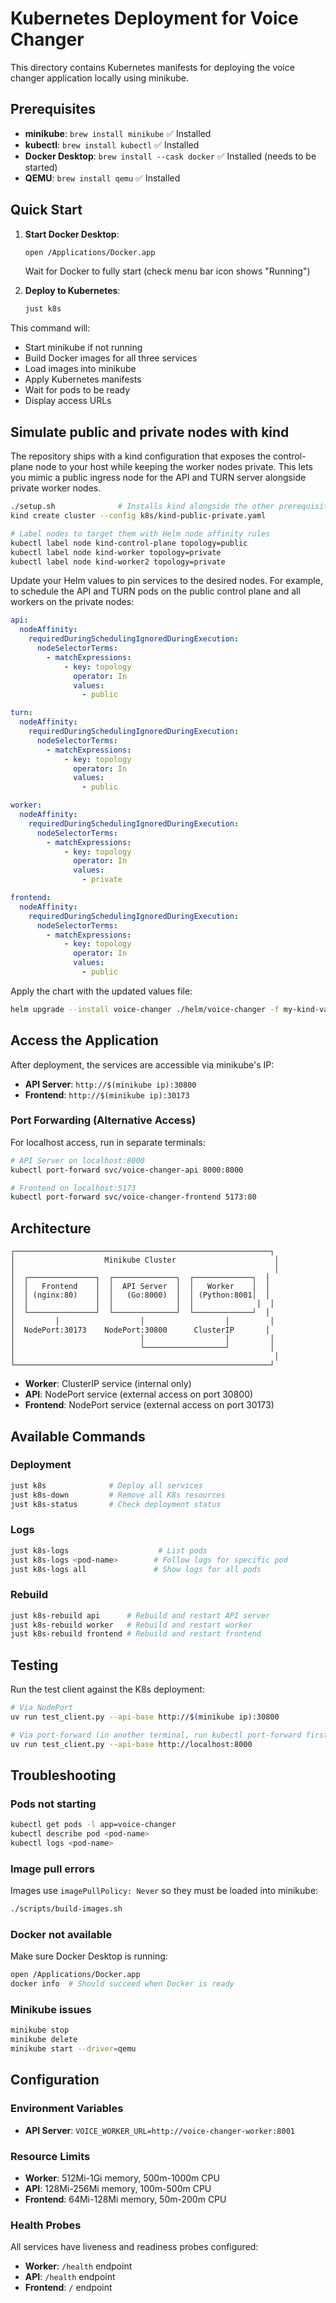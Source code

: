 # Kubernetes Deployment for Voice Changer

This directory contains Kubernetes manifests for deploying the voice changer application locally using minikube.

## Prerequisites

- **minikube**: `brew install minikube` ✅ Installed
- **kubectl**: `brew install kubectl` ✅ Installed
- **Docker Desktop**: `brew install --cask docker` ✅ Installed (needs to be started)
- **QEMU**: `brew install qemu` ✅ Installed

## Quick Start

1. **Start Docker Desktop**:
   ```bash
   open /Applications/Docker.app
   ```
   Wait for Docker to fully start (check menu bar icon shows "Running")

2. **Deploy to Kubernetes**:
   ```bash
   just k8s
   ```

This command will:
- Start minikube if not running
- Build Docker images for all three services
- Load images into minikube
- Apply Kubernetes manifests
- Wait for pods to be ready
- Display access URLs

## Simulate public and private nodes with kind

The repository ships with a kind configuration that exposes the control-plane
node to your host while keeping the worker nodes private. This lets you mimic a
public ingress node for the API and TURN server alongside private worker nodes.

```bash
./setup.sh              # Installs kind alongside the other prerequisites
kind create cluster --config k8s/kind-public-private.yaml

# Label nodes to target them with Helm node affinity rules
kubectl label node kind-control-plane topology=public
kubectl label node kind-worker topology=private
kubectl label node kind-worker2 topology=private
```

Update your Helm values to pin services to the desired nodes. For example, to
schedule the API and TURN pods on the public control plane and all workers on
the private nodes:

```yaml
api:
  nodeAffinity:
    requiredDuringSchedulingIgnoredDuringExecution:
      nodeSelectorTerms:
        - matchExpressions:
            - key: topology
              operator: In
              values:
                - public

turn:
  nodeAffinity:
    requiredDuringSchedulingIgnoredDuringExecution:
      nodeSelectorTerms:
        - matchExpressions:
            - key: topology
              operator: In
              values:
                - public

worker:
  nodeAffinity:
    requiredDuringSchedulingIgnoredDuringExecution:
      nodeSelectorTerms:
        - matchExpressions:
            - key: topology
              operator: In
              values:
                - private

frontend:
  nodeAffinity:
    requiredDuringSchedulingIgnoredDuringExecution:
      nodeSelectorTerms:
        - matchExpressions:
            - key: topology
              operator: In
              values:
                - public
```

Apply the chart with the updated values file:

```bash
helm upgrade --install voice-changer ./helm/voice-changer -f my-kind-values.yaml
```

## Access the Application

After deployment, the services are accessible via minikube's IP:

- **API Server**: `http://$(minikube ip):30800`
- **Frontend**: `http://$(minikube ip):30173`

### Port Forwarding (Alternative Access)

For localhost access, run in separate terminals:

```bash
# API Server on localhost:8000
kubectl port-forward svc/voice-changer-api 8000:8000

# Frontend on localhost:5173
kubectl port-forward svc/voice-changer-frontend 5173:80
```

## Architecture

```
┌─────────────────────────────────────────────────────────┐
│                    Minikube Cluster                      │
│                                                          │
│  ┌───────────────┐  ┌──────────────┐  ┌─────────────┐  │
│  │   Frontend    │  │  API Server  │  │   Worker    │  │
│  │ (nginx:80)    │  │   (Go:8000)  │  │ (Python:8001│  │
│  │               │  │              │  │              │  │
│  └───────────────┘  └──────────────┘  └─────────────┘  │
│         │                  │                  │         │
│  NodePort:30173    NodePort:30800      ClusterIP       │
│                            │                  │         │
│                            └──────────────────┘         │
│                                                          │
└─────────────────────────────────────────────────────────┘
```

- **Worker**: ClusterIP service (internal only)
- **API**: NodePort service (external access on port 30800)
- **Frontend**: NodePort service (external access on port 30173)

## Available Commands

### Deployment
```bash
just k8s              # Deploy all services
just k8s-down         # Remove all K8s resources
just k8s-status       # Check deployment status
```

### Logs
```bash
just k8s-logs                    # List pods
just k8s-logs <pod-name>        # Follow logs for specific pod
just k8s-logs all               # Show logs for all pods
```

### Rebuild
```bash
just k8s-rebuild api      # Rebuild and restart API server
just k8s-rebuild worker   # Rebuild and restart worker
just k8s-rebuild frontend # Rebuild and restart frontend
```

## Testing

Run the test client against the K8s deployment:

```bash
# Via NodePort
uv run test_client.py --api-base http://$(minikube ip):30800

# Via port-forward (in another terminal, run kubectl port-forward first)
uv run test_client.py --api-base http://localhost:8000
```

## Troubleshooting

### Pods not starting
```bash
kubectl get pods -l app=voice-changer
kubectl describe pod <pod-name>
kubectl logs <pod-name>
```

### Image pull errors
Images use `imagePullPolicy: Never` so they must be loaded into minikube:
```bash
./scripts/build-images.sh
```

### Docker not available
Make sure Docker Desktop is running:
```bash
open /Applications/Docker.app
docker info  # Should succeed when Docker is ready
```

### Minikube issues
```bash
minikube stop
minikube delete
minikube start --driver=qemu
```

## Configuration

### Environment Variables
- **API Server**: `VOICE_WORKER_URL=http://voice-changer-worker:8001`

### Resource Limits
- **Worker**: 512Mi-1Gi memory, 500m-1000m CPU
- **API**: 128Mi-256Mi memory, 100m-500m CPU
- **Frontend**: 64Mi-128Mi memory, 50m-200m CPU

### Health Probes
All services have liveness and readiness probes configured:
- **Worker**: `/health` endpoint
- **API**: `/health` endpoint
- **Frontend**: `/` endpoint
